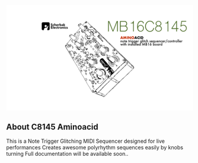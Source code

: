 <p align="center"><img src="img/MB16C8145_banner_master.png"></p>



## About C8145 Aminoacid

This is a Note Trigger Glitching MIDI Sequencer designed for live performances
Creates awesome polyrhythm sequences easily by knobs turning 
Full documentation will be available soon..
